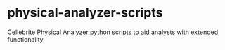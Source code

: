 # physical-analyzer-scripts
Cellebrite Physical Analyzer python scripts to aid analysts with extended functionality
